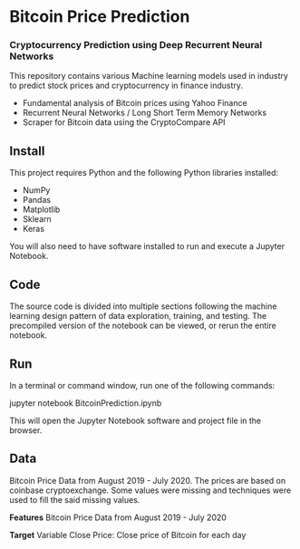 # Bitcoin Price Prediction

### Cryptocurrency Prediction using Deep Recurrent Neural Networks

This repository contains various Machine learning models used in industry to predict stock prices and cryptocurrency in finance industry.

- Fundamental analysis of Bitcoin prices using Yahoo Finance
- Recurrent Neural Networks / Long Short Term Memory Networks
- Scraper for Bitcoin data using the CryptoCompare API

## Install
This project requires Python and the following Python libraries installed:

- NumPy
- Pandas
- Matplotlib
- Sklearn
- Keras

You will also need to have software installed to run and execute a Jupyter Notebook.

## Code
The source code is divided into multiple sections following the machine learning design pattern of data exploration, training, and testing. The precompiled version of the notebook can be viewed, or rerun the entire notebook.

## Run
In a terminal or command window, run one of the following commands:

jupyter notebook BitcoinPrediction.ipynb

This will open the Jupyter Notebook software and project file in the browser.

## Data
Bitcoin Price Data from August 2019 - July 2020. The prices are based on coinbase cryptoexchange. Some values were missing and techniques were used to fill the said missing values.

**Features** Bitcoin Price Data from August 2019 - July 2020

**Target** Variable Close Price: Close price of Bitcoin for each day
 

